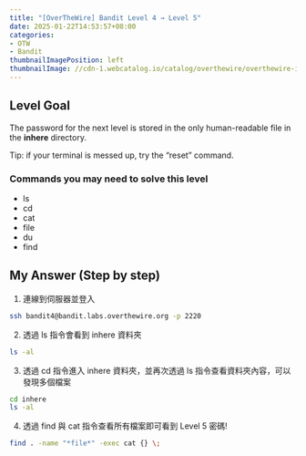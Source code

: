 ```yaml
---
title: "[OverTheWire] Bandit Level 4 → Level 5"
date: 2025-01-22T14:53:57+08:00
categories:
- OTW
- Bandit
thumbnailImagePosition: left
thumbnailImage: //cdn-1.webcatalog.io/catalog/overthewire/overthewire-icon-filled-256.png?v=1714775373043
---
```


<!--more-->

## Level Goal

The password for the next level is stored in the only human-readable file in the **inhere** directory. 

Tip: if your terminal is messed up, try the “reset” command.

### Commands you may need to solve this level

- ls
- cd
- cat
- file
- du
- find

## My Answer (Step by step)

1. 連線到伺服器並登入

```bash
ssh bandit4@bandit.labs.overthewire.org -p 2220
```

2. 透過 ls 指令會看到 inhere 資料夾

```bash
ls -al
```

3. 透過 cd 指令進入 inhere 資料夾，並再次透過 ls 指令查看資料夾內容，可以發現多個檔案

```bash
cd inhere
ls -al
```

4. 透過 find 與 cat 指令查看所有檔案即可看到 Level 5 密碼!

```bash
find . -name "*file*" -exec cat {} \;
```